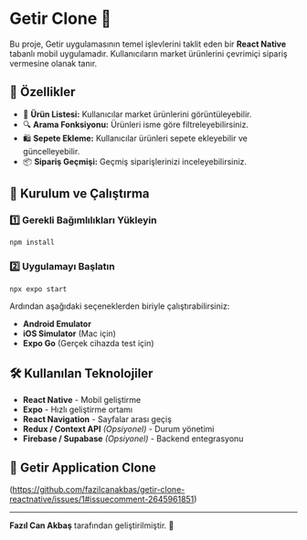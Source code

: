 # Getir Clone 🚀

Bu proje, Getir uygulamasının temel işlevlerini taklit eden bir **React Native** tabanlı mobil uygulamadır. Kullanıcıların market ürünlerini çevrimiçi sipariş vermesine olanak tanır.

## 📌 Özellikler

- 🛒 **Ürün Listesi:** Kullanıcılar market ürünlerini görüntüleyebilir.
- 🔍 **Arama Fonksiyonu:** Ürünleri isme göre filtreleyebilirsiniz.
- 🛍 **Sepete Ekleme:** Kullanıcılar ürünleri sepete ekleyebilir ve güncelleyebilir.
- 📦 **Sipariş Geçmişi:** Geçmiş siparişlerinizi inceleyebilirsiniz.


## 🚀 Kurulum ve Çalıştırma

### 1️⃣ Gerekli Bağımlılıkları Yükleyin

```bash
npm install
```

### 2️⃣ Uygulamayı Başlatın

```bash
npx expo start
```

Ardından aşağıdaki seçeneklerden biriyle çalıştırabilirsiniz:
- **Android Emulator**
- **iOS Simulator** (Mac için)
- **Expo Go** (Gerçek cihazda test için)

## 🛠 Kullanılan Teknolojiler

- **React Native** - Mobil geliştirme
- **Expo** - Hızlı geliştirme ortamı
- **React Navigation** - Sayfalar arası geçiş
- **Redux / Context API** *(Opsiyonel)* - Durum yönetimi
- **Firebase / Supabase** *(Opsiyonel)* - Backend entegrasyonu

## 🤝 Getir Application Clone

(https://github.com/fazilcanakbas/getir-clone-reactnative/issues/1#issuecomment-2645961851)





---
**Fazıl Can Akbaş** tarafından geliştirilmiştir. 🚀

